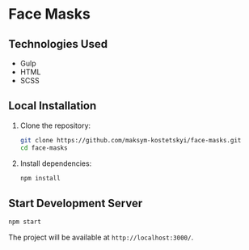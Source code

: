 # Face Masks

## Technologies Used

- Gulp
- HTML
- SCSS

## Local Installation

1. Clone the repository:
   ```sh
   git clone https://github.com/maksym-kostetskyi/face-masks.git
   cd face-masks
   ```
2. Install dependencies:
   ```sh
   npm install
   ```

## Start Development Server

```sh
npm start
```

The project will be available at `http://localhost:3000/`.

